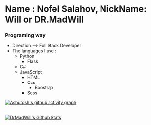 # Name : Nofəl Salahov, NickName: Will or DR.MadWill

### Programing way
  - Direction --> Full Stack Developer
  - The languages I use :
    - Python
      - Flask
    - C#
    - JavaScript
      - HTML
      - Css
        - Boostrap
      - Scss
     


 [![Ashutosh's github activity graph](https://activity-graph.herokuapp.com/graph?username=DrMadWill&theme=react-dark)](https://github.com/ashutosh00710/github-readme-activity-graph)
 


 
 <br/>
    <a href="https://github.com/DrMadWill"><img alt="DrMadWill's Github Stats" src="https://github-readme-stats.vercel.app/api?username=DrMadWill&show_icons=true&count_private=true&theme=tokyonight&hide_border=true" /></a>
  <br/>
 

